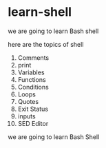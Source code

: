 # learn-shell

we are going to learn Bash shell

here are the topics of shell 

1. Comments
2. print
3. Variables
4. Functions
5. Conditions
6. Loops
7. Quotes
8. Exit Status
9. inputs
10. SED Editor

we  are going to learn Bash Shell 